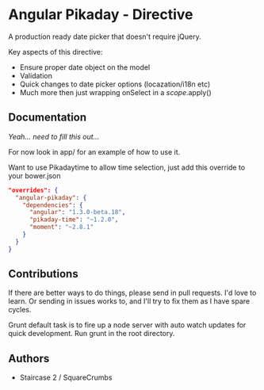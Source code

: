 Angular Pikaday - Directive
========

A production ready date picker that doesn't require jQuery.

Key aspects of this directive:

  * Ensure proper date object on the model
  * Validation
  * Quick changes to date picker options (locazation/i18n etc)
  * Much more then just wrapping onSelect in a $scope.$apply()


## Documentation
_Yeah... need to fill this out..._

For now look in app/ for an example of how to use it.

Want to use Pikadaytime to allow time selection, just add this override to your bower.json
```json
"overrides": {
  "angular-pikaday": {
    "dependencies": {
      "angular": "1.3.0-beta.18",
      "pikaday-time": "~1.2.0",
      "moment": "~2.8.1"
    }
  }
}
```

## Contributions
If there are better ways to do things, please send in pull requests. I'd love to learn. Or sending in issues works to, and I'll try to fix them as I have spare cycles.

Grunt default task is to fire up a node server with auto watch updates for quick development. Run grunt in the root directory.

## Authors
* Staircase 2 / SquareCrumbs


